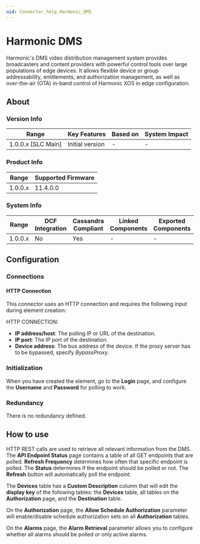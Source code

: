 ```yaml
---
uid: Connector_help_Harmonic_DMS
---
```


# Harmonic DMS

Harmonic's DMS video distribution management system provides broadcasters and content providers with powerful control tools over large populations of edge devices. It allows flexible device or group addressability, entitlements, and authorization management, as well as over-the-air (OTA) in-band control of Harmonic XOS in edge configuration.

## About

### Version Info

| Range                | Key Features     | Based on     | System Impact     |
|----------------------|------------------|--------------|-------------------|
| 1.0.0.x \[SLC Main\] | Initial version  | \-           | \-                |

### Product Info

| Range     | Supported Firmware     |
|-----------|------------------------|
| 1.0.0.x   | 11.4.0.0               |

### System Info

| Range     | DCF Integration     | Cassandra Compliant     | Linked Components     | Exported Components     |
|-----------|---------------------|-------------------------|-----------------------|-------------------------|
| 1.0.0.x   | No                  | Yes                     | \-                    | \-                      |

## Configuration

### Connections

#### HTTP Connection

This connector uses an HTTP connection and requires the following input during element creation:

HTTP CONNECTION:

- **IP address/host**: The polling IP or URL of the destination.
- **IP port**: The IP port of the destination.
- **Device address**: The bus address of the device. If the proxy server has to be bypassed, specify *BypassProxy*.

### Initialization

When you have created the element, go to the **Login** page, and configure the **Username** and **Password** for polling to work.

### Redundancy

There is no redundancy defined.

## How to use

HTTP REST calls are used to retrieve all relevant information from the DMS. The **API Endpoint Status** page contains a table of all GET endpoints that are polled. **Refresh Frequency** determines how often that specific endpoint is polled. The **Status** determines if the endpoint should be polled or not. The **Refresh** button will automatically poll the endpoint.

The **Devices** table has a **Custom Description** column that will edit the **display key** of the following tables: the **Devices** table, all tables on the **Authorization** page, and the **Destination** table.

On the **Authorization** page, the **Allow Schedule Authorization** parameter will enable/disable schedule authorization sets on all **Authorization** tables.

On the **Alarms** page, the **Alarm Retrieval** parameter allows you to configure whether all alarms should be polled or only active alarms.
